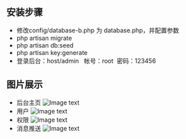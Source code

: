 
## 安装步骤
- 修改config/database-b.php 为 database.php，并配置参数
- php artisan migrate
- php artisan db:seed
- php artisan key:generate
- 登录后台：host/admin   帐号：root  密码：123456

## 图片展示
- 后台主页
![Image text](https://raw.githubusercontent.com/github-muzilong/laravel55-layuiadmin/master/public/images/1.png)
- 用户
![Image text](https://raw.githubusercontent.com/github-muzilong/laravel55-layuiadmin/master/public/images/2.png)
- 权限
![Image text](https://raw.githubusercontent.com/github-muzilong/laravel55-layuiadmin/master/public/images/3.png)
- 消息推送
![Image text](https://raw.githubusercontent.com/github-muzilong/laravel55-layuiadmin/master/public/images/4.png)
